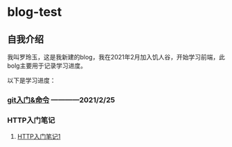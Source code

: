 # blog-test
## 自我介绍
我叫罗玲玉，这是我新建的blog，我在2021年2月加入饥人谷，开始学习前端，此bolg主要用于记录学习进度。

以下是学习进度：
### [git入门&命令]()  ————2021/2/25

### HTTP入门笔记
1. [HTTP入门笔记1](https://github.com/buranxiangsi/blog-test/blob/main/HTTP%E5%85%A5%E9%97%A8%E7%AC%94%E8%AE%B01.md)
